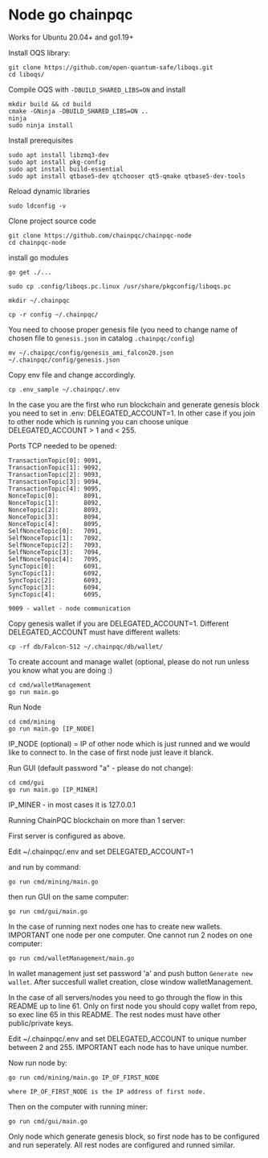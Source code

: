 # Node go chainpqc

Works for Ubuntu 20.04+ and go1.19+

Install OQS library:

    git clone https://github.com/open-quantum-safe/liboqs.git
    cd liboqs/
    
Compile OQS with `-DBUILD_SHARED_LIBS=ON` and install
    
    mkdir build && cd build
    cmake -GNinja -DBUILD_SHARED_LIBS=ON ..    
    ninja
    sudo ninja install

Install prerequisites

    sudo apt install libzmq3-dev
    sudo apt install pkg-config
    sudo apt install build-essential
    sudo apt install qtbase5-dev qtchooser qt5-qmake qtbase5-dev-tools

Reload dynamic libraries

    sudo ldconfig -v

Clone project source code

    git clone https://github.com/chainpqc/chainpqc-node
    cd chainpqc-node

install go modules

    go get ./...

    sudo cp .config/liboqs.pc.linux /usr/share/pkgconfig/liboqs.pc

    mkdir ~/.chainpqc

    cp -r config ~/.chainpqc/

You need to choose proper genesis file (you need to change name of chosen file to `genesis.json` in catalog `.chainpqc/config`)

    mv ~/.chaipqc/config/genesis_ami_falcon20.json ~/.chainpqc/config/genesis.json

Copy env file and change accordingly.

    cp .env_sample ~/.chainpqc/.env

In the case you are the first who run blockchain and generate genesis block you need to set in .env: DELEGATED_ACCOUNT=1. In other case if you join to other node which is running you can choose unique DELEGATED_ACCOUNT > 1 and < 255.

Ports TCP needed to be opened:

    TransactionTopic[0]: 9091,
    TransactionTopic[1]: 9092,
    TransactionTopic[2]: 9093,
    TransactionTopic[3]: 9094,
    TransactionTopic[4]: 9095,
    NonceTopic[0]:       8091,
    NonceTopic[1]:       8092,
    NonceTopic[2]:       8093,
    NonceTopic[3]:       8094,
    NonceTopic[4]:       8095,
    SelfNonceTopic[0]:   7091,
    SelfNonceTopic[1]:   7092,
    SelfNonceTopic[2]:   7093,
    SelfNonceTopic[3]:   7094,
    SelfNonceTopic[4]:   7095,
    SyncTopic[0]:        6091,
    SyncTopic[1]:        6092,
    SyncTopic[2]:        6093,
    SyncTopic[3]:        6094,
    SyncTopic[4]:        6095,

    9009 - wallet - node communication


Copy genesis wallet if you are DELEGATED_ACCOUNT=1. Different DELEGATED_ACCOUNT must have different wallets:

    cp -rf db/Falcon-512 ~/.chainpqc/db/wallet/

To create account and manage wallet (optional, please do not run unless you know what you are doing :)

    cd cmd/walletManagement
    go run main.go

Run Node

    cd cmd/mining
    go run main.go [IP_NODE]

IP_NODE (optional) = IP of other node which is just runned and we would like to connect to. In the case of first node just leave it blanck.
    
Run GUI (default password "a" - please do not change):

    cd cmd/gui
    go run main.go [IP_MINER]

IP_MINER - in most cases it is 127.0.0.1

Running ChainPQC blockchain on more than 1 server:

First server is configured as above.

Edit ~/.chainpqc/.env and set DELEGATED_ACCOUNT=1

and run by command:

    go run cmd/mining/main.go

then run GUI on the same computer:

    go run cmd/gui/main.go

In the case of running next nodes one has to create new wallets. IMPORTANT one node per one computer. One cannot run 2 nodes on one computer:

    go run cmd/walletManagement/main.go
    
In wallet management just set password 'a' and push button `Generate new wallet`. After succesfull wallet creation, close window walletManagement.

In the case of all servers/nodes you need to go through the flow in this README up to line 61. Only on first node you should copy wallet from repo, so exec line 65 in this README. The rest nodes must have other public/private keys.

Edit ~/.chainpqc/.env and set DELEGATED_ACCOUNT to unique number between 2 and 255. IMPORTANT each node has to have unique number.

Now run node by:

    go run cmd/mining/main.go IP_OF_FIRST_NODE
    
    where IP_OF_FIRST_NODE is the IP address of first node.
    
Then on the computer with running miner:

    go run cmd/gui/main.go
    
Only node which generate genesis block, so first node has to be configured and run seperately. All rest nodes are configured and runned similar.
